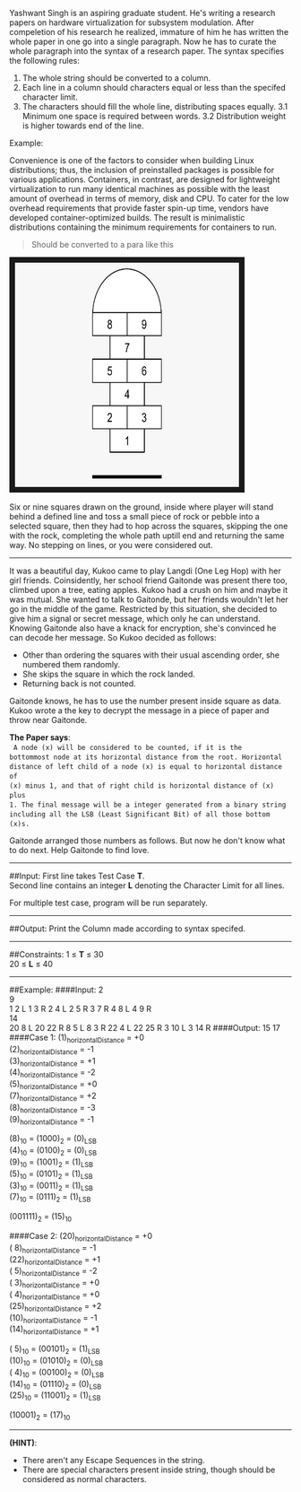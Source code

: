 Yashwant Singh is an aspiring graduate student. He's writing a research papers on hardware virtualization for subsystem modulation. After compeletion of his research he realized, immature of him he has written the whole paper in one go into a single paragraph. Now he has to curate the whole paragraph into the syntax of a research paper. The syntax specifies the following rules:

1. The whole string should be converted to a column.
2. Each line in a column should characters equal or less than the specifed character limit.
3. The characters should fill the whole line, distributing spaces equally.
	3.1 Minimum one space is required between words.
	3.2 Distribution weight is higher towards end of the line.

Example:

Convenience is one of the factors to consider when building Linux distributions; thus, the inclusion of preinstalled packages is possible for various applications. Containers, in contrast, are designed for lightweight virtualization to run many identical machines as possible with the least amount of overhead in terms of memory, disk and CPU. To cater for the low overhead requirements that provide faster spin-up time, vendors have developed container-optimized builds. The result is minimalistic distributions containing the minimum requirements for containers to run.

> Should be converted to a para like this

<img src="https://raw.githubusercontent.com/aniruddha0pandey/Code-Archive/master/Author/foreground.jpeg" 
alt="foreground" width="400" height="400" border="10" />

Six or nine squares drawn on the ground, inside where player will stand behind a defined line and toss a small piece of rock or pebble into a selected square, then they had to hop across the squares, skipping the one with the rock, completing the whole path uptill end and returning the same way. No stepping on lines, or you were considered out.

---------
It was a beautiful day, Kukoo came to play Langdi (One Leg Hop) with her girl friends.
Coinsidently, her school friend Gaitonde was present there too, climbed
upon a tree, eating apples. Kukoo had a crush on him and maybe it was mutual.
She wanted to talk to Gaitonde, but her friends wouldn't let her go in the
middle of the game. Restricted by this situation, she decided to
give him a signal or secret message, which only he can understand. Knowing
Gaitonde also have a knack for encryption, she's
convinced he can decode her message. So Kukoo decided as follows:

- Other than ordering the squares with their usual ascending order, she numbered them randomly.
- She skips the square in which the rock landed.
- Returning back is not counted.  
  
  
Gaitonde knows, he has to use the number present inside square as data. Kukoo wrote a the key to decrypt the message in a piece of paper and throw near Gaitonde.  

**The Paper says**:  
<code>
A node (x) will be considered to be counted, if it is the bottommost node at its horizontal distance from the root. Horizontal distance of left child of a node (x) is equal to horizontal distance of (x) minus 1, and that of right child is horizontal distance of (x) plus 1.
The final message will be a integer generated from a binary string including all the LSB (Least Significant Bit) of all those bottom (x)s.
</code>  
    
Gaitonde arranged those numbers as follows. But now he don't know what to do next. Help Gaitonde to find love.


---------
##Input:
First line takes Test Case **T**.  
Second line contains an integer **L** denoting the Character Limit for all lines.  
  
For multiple test case, program will be run separately.

---------
##Output:
Print the Column made according to syntax specifed.

---------
##Constraints:
1 ≤ **T** ≤ 30  
20 ≤ **L** ≤ 40  

---------
##Example:
####Input:
2  
9  
1 2 L 1 3 R 2 4 L 2 5 R 3 7 R 4 8 L 4 9 R  
14  
20 8 L 20 22 R 8 5 L 8 3 R 22 4 L 22 25 R 3 10 L 3 14 R
####Output:
15 17
####Case 1:
(1)<sub>horizontalDistance</sub> = +0  
(2)<sub>horizontalDistance</sub> = -1  
(3)<sub>horizontalDistance</sub> = +1  
(4)<sub>horizontalDistance</sub> = -2  
(5)<sub>horizontalDistance</sub> = +0  
(7)<sub>horizontalDistance</sub> = +2  
(8)<sub>horizontalDistance</sub> = -3  
(9)<sub>horizontalDistance</sub> = -1  
  
(8)<sub>10</sub> = (1000)<sub>2</sub> = (0)<sub>LSB</sub>  
(4)<sub>10</sub> = (0100)<sub>2</sub> = (0)<sub>LSB</sub>  
(9)<sub>10</sub> = (1001)<sub>2</sub> = (1)<sub>LSB</sub>  
(5)<sub>10</sub> = (0101)<sub>2</sub> = (1)<sub>LSB</sub>  
(3)<sub>10</sub> = (0011)<sub>2</sub> = (1)<sub>LSB</sub>  
(7)<sub>10</sub> = (0111)<sub>2</sub> = (1)<sub>LSB</sub>  
  
(001111)<sub>2</sub> = (15)<sub>10</sub>

####Case 2:
(20)<sub>horizontalDistance</sub> = +0  
( 8)<sub>horizontalDistance</sub> = -1  
(22)<sub>horizontalDistance</sub> = +1  
( 5)<sub>horizontalDistance</sub> = -2  
( 3)<sub>horizontalDistance</sub> = +0  
( 4)<sub>horizontalDistance</sub> = +0  
(25)<sub>horizontalDistance</sub> = +2  
(10)<sub>horizontalDistance</sub> = -1  
(14)<sub>horizontalDistance</sub> = +1  
  
( 5)<sub>10</sub> = (00101)<sub>2</sub> = (1)<sub>LSB</sub>  
(10)<sub>10</sub> = (01010)<sub>2</sub> = (0)<sub>LSB</sub>  
( 4)<sub>10</sub> = (00100)<sub>2</sub> = (0)<sub>LSB</sub>  
(14)<sub>10</sub> = (01110)<sub>2</sub> = (0)<sub>LSB</sub>  
(25)<sub>10</sub> = (11001)<sub>2</sub> = (1)<sub>LSB</sub>  
  
(10001)<sub>2</sub> = (17)<sub>10</sub>
 
---------
**(HINT)**:  
- There aren't any Escape Sequences in the string.
- There are special characters present inside string, though should be considered as normal characters.
